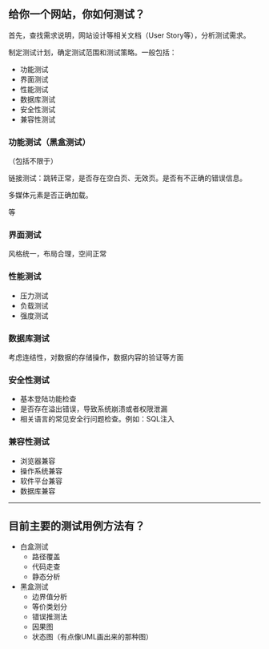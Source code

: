 
## 给你一个网站，你如何测试？

首先，查找需求说明，网站设计等相关文档（User Story等），分析测试需求。

制定测试计划，确定测试范围和测试策略。一般包括：
- 功能测试
- 界面测试
- 性能测试
- 数据库测试
- 安全性测试
- 兼容性测试

### 功能测试（黑盒测试）

（包括不限于）

链接测试：跳转正常，是否存在空白页、无效页。是否有不正确的错误信息。

多媒体元素是否正确加载。

等

### 界面测试

风格统一，布局合理，空间正常

### 性能测试

* 压力测试
* 负载测试
* 强度测试


### 数据库测试

考虑连结性，对数据的存储操作，数据内容的验证等方面

### 安全性测试

* 基本登陆功能检查
* 是否存在溢出错误，导致系统崩溃或者权限泄漏
* 相关语言的常见安全行问题检查。例如：SQL注入


### 兼容性测试

- 浏览器兼容
- 操作系统兼容
- 软件平台兼容
- 数据库兼容

---
## 目前主要的测试用例方法有？

- 白盒测试
    * 路径覆盖
    * 代码走查
    * 静态分析
- 黑盒测试
    * 边界值分析
    * 等价类划分
    * 错误推测法
    * 因果图
    * 状态图（有点像UML画出来的那种图）


